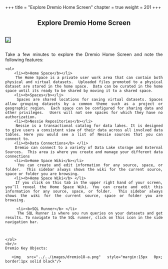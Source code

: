 +++
title = "Explore Dremio Home Screen"
chapter = true
weight = 201
+++


<div style="text-align: justify">
    <center><h2>Explore Dremio Home Screen</h2></center>

  



   <img src="../../images/newdremio9.png" style="margin:15px 0px; border:1px solid black"/>
   
   Take a few minutes to explore the Dremio Home Screen and note the following features:
   

    <ol>
        <li><b>Home Space</b></li>
        The Home Space is a private user work area that can contain both physical and virtual datasets.  Uploaded files promoted to a physical dataset are stored in the home space.  Data can be curated in the home space until its ready to be shared by moving it to a shared space. 
        <li><b>Spaces</b></li>
        Spaces are shared locations for saving virtual datasets. Spaces allow grouping datasets by a common theme such as a project or geographic region.  Each space can be configured for sharing data and other privileges.  Users will not see spaces for which they have no authorization. 
        <li><b>Nessie Repositories</b></li>
        Nessie is a transactional catalog for data lakes. It is designed to give users a consistent view of their data across all involved data tables. Here you would see a list of Nessie sources that you can connect to.
        <li><b>Data Connections</b> </li>
        Dremio can connect to a variety of Data Lake storage and External Sources.  This area is where you create and manage your different data connections
        <li><b>Home Space Wiki</b></li>
        You can create and edit information for any source, space, or folder.  This sidebar always shows the wiki for the current source, space or folder you are browsing.
        <li><b>Home Space Wiki</b> </li>
        If you click on this tab in the upper right hand of your screen, you’ll reveal the Home Space Wiki. You can create and edit this information for any source, space, or folder.  This sidebar always shows the wiki for the current source, space or folder you are browsing.

         <li><b>SQL Runner</b> </li>
         The SQL Runner is where you run queries on your datasets and get results. To navigate to the SQL runner, click on this icon in the side navigation bar.

         
        
    </ol>
    <br/>
    Dremio Key Objects:
    
     <img src="../../images/dremio18-a.png" style="margin:15px 0px; border:1px solid black"/>
</div>
